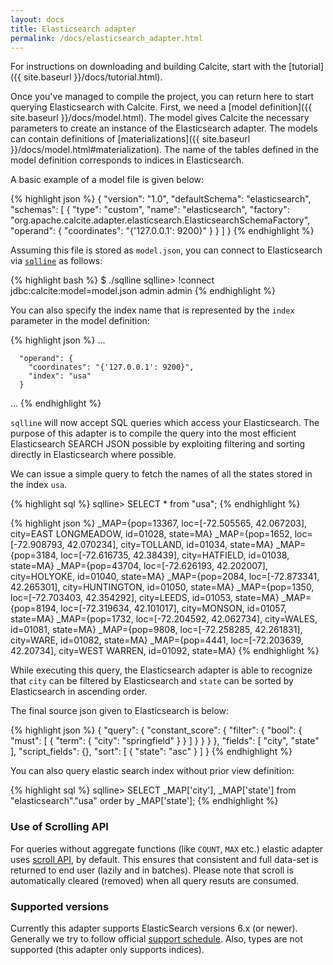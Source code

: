 ```yaml
---
layout: docs
title: Elasticsearch adapter
permalink: /docs/elasticsearch_adapter.html
---
```

<!--
{% comment %}
Licensed to the Apache Software Foundation (ASF) under one or more
contributor license agreements.  See the NOTICE file distributed with
this work for additional information regarding copyright ownership.
The ASF licenses this file to you under the Apache License, Version 2.0
(the "License"); you may not use this file except in compliance with
the License.  You may obtain a copy of the License at

http://www.apache.org/licenses/LICENSE-2.0

Unless required by applicable law or agreed to in writing, software
distributed under the License is distributed on an "AS IS" BASIS,
WITHOUT WARRANTIES OR CONDITIONS OF ANY KIND, either express or implied.
See the License for the specific language governing permissions and
limitations under the License.
{% endcomment %}
-->

For instructions on downloading and building Calcite, start with the
[tutorial]({{ site.baseurl }}/docs/tutorial.html).

Once you've managed to compile the project, you can return here to
start querying Elasticsearch with Calcite. First, we need a
[model definition]({{ site.baseurl }}/docs/model.html).
The model gives Calcite the necessary parameters to create an instance
of the Elasticsearch adapter. The models can contain
definitions of
[materializations]({{ site.baseurl }}/docs/model.html#materialization).
The name of the tables defined in the model definition corresponds to
indices in Elasticsearch.

A basic example of a model file is given below:

{% highlight json %}
{
  "version": "1.0",
  "defaultSchema": "elasticsearch",
  "schemas": [
    {
      "type": "custom",
      "name": "elasticsearch",
      "factory": "org.apache.calcite.adapter.elasticsearch.ElasticsearchSchemaFactory",
      "operand": {
        "coordinates": "{'127.0.0.1': 9200}"
      }
    }
  ]
}
{% endhighlight %}

Assuming this file is stored as `model.json`, you can connect to
Elasticsearch via [`sqlline`](https://github.com/julianhyde/sqlline) as
follows:

{% highlight bash %}
$ ./sqlline
sqlline> !connect jdbc:calcite:model=model.json admin admin
{% endhighlight %}

You can also specify the index name that is represented by the `index` parameter in the model definition:

{% highlight json %}
...

      "operand": {
        "coordinates": "{'127.0.0.1': 9200}",
        "index": "usa"
      }

...
{% endhighlight %}

`sqlline` will now accept SQL queries which access your Elasticsearch.
The purpose of this adapter is to compile the query into the most efficient
Elasticsearch SEARCH JSON possible by exploiting filtering and sorting directly
in Elasticsearch where possible.

We can issue a simple query to fetch the names of all the states
stored in the index `usa`.

{% highlight sql %}
sqlline> SELECT * from "usa";
{% endhighlight %}

{% highlight json %}
_MAP={pop=13367, loc=[-72.505565, 42.067203], city=EAST LONGMEADOW, id=01028, state=MA}
_MAP={pop=1652, loc=[-72.908793, 42.070234], city=TOLLAND, id=01034, state=MA}
_MAP={pop=3184, loc=[-72.616735, 42.38439], city=HATFIELD, id=01038, state=MA}
_MAP={pop=43704, loc=[-72.626193, 42.202007], city=HOLYOKE, id=01040, state=MA}
_MAP={pop=2084, loc=[-72.873341, 42.265301], city=HUNTINGTON, id=01050, state=MA}
_MAP={pop=1350, loc=[-72.703403, 42.354292], city=LEEDS, id=01053, state=MA}
_MAP={pop=8194, loc=[-72.319634, 42.101017], city=MONSON, id=01057, state=MA}
_MAP={pop=1732, loc=[-72.204592, 42.062734], city=WALES, id=01081, state=MA}
_MAP={pop=9808, loc=[-72.258285, 42.261831], city=WARE, id=01082, state=MA}
_MAP={pop=4441, loc=[-72.203639, 42.20734], city=WEST WARREN, id=01092, state=MA}
{% endhighlight %}

While executing this query, the Elasticsearch adapter is able to recognize
that `city` can be filtered by Elasticsearch and `state` can be sorted by
Elasticsearch in ascending order.

The final source json given to Elasticsearch is below:

{% highlight json %}
{
  "query": {
    "constant_score": {
      "filter": {
        "bool": {
          "must": [
            {
              "term": {
                "city": "springfield"
              }
            }
          ]
        }
      }
    }
  },
  "fields": [
    "city",
    "state"
  ],
  "script_fields": {},
  "sort": [
    {
      "state": "asc"
    }
  ]
}
{% endhighlight %}

You can also query elastic search index without prior view definition:

{% highlight sql %}
sqlline> SELECT _MAP['city'], _MAP['state'] from "elasticsearch"."usa" order by _MAP['state'];
{% endhighlight %}

### Use of Scrolling API

For queries without aggregate functions (like `COUNT`, `MAX` etc.) elastic adapter
uses [scroll API](https://www.elastic.co/guide/en/elasticsearch/reference/current/search-request-scroll.html), by default.
This ensures that consistent and full data-set is returned to end user (lazily and in batches). Please note that
scroll is automatically cleared (removed) when all query resuts are consumed.

### Supported versions

Currently this adapter supports ElasticSearch versions 6.x (or newer). Generally
we try to follow official [support schedule](https://www.elastic.co/support/eol).
Also, types are not supported (this adapter only supports indices).
